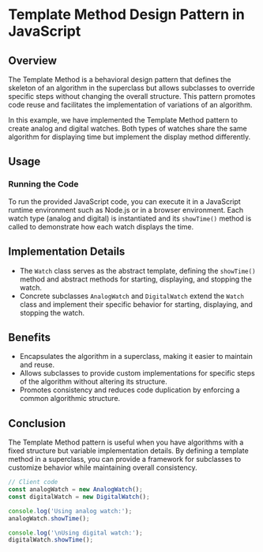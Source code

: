 # Template Method Design Pattern in JavaScript

## Overview

The Template Method is a behavioral design pattern that defines the skeleton of an algorithm in the superclass but allows subclasses to override specific steps without changing the overall structure. This pattern promotes code reuse and facilitates the implementation of variations of an algorithm.

In this example, we have implemented the Template Method pattern to create analog and digital watches. Both types of watches share the same algorithm for displaying time but implement the display method differently.

## Usage

### Running the Code

To run the provided JavaScript code, you can execute it in a JavaScript runtime environment such as Node.js or in a browser environment. Each watch type (analog and digital) is instantiated and its `showTime()` method is called to demonstrate how each watch displays the time.


## Implementation Details

- The `Watch` class serves as the abstract template, defining the `showTime()` method and abstract methods for starting, displaying, and stopping the watch.
- Concrete subclasses `AnalogWatch` and `DigitalWatch` extend the `Watch` class and implement their specific behavior for starting, displaying, and stopping the watch.

## Benefits

- Encapsulates the algorithm in a superclass, making it easier to maintain and reuse.
- Allows subclasses to provide custom implementations for specific steps of the algorithm without altering its structure.
- Promotes consistency and reduces code duplication by enforcing a common algorithmic structure.

## Conclusion

The Template Method pattern is useful when you have algorithms with a fixed structure but variable implementation details. By defining a template method in a superclass, you can provide a framework for subclasses to customize behavior while maintaining overall consistency.

```javascript
// Client code
const analogWatch = new AnalogWatch();
const digitalWatch = new DigitalWatch();

console.log('Using analog watch:');
analogWatch.showTime();

console.log('\nUsing digital watch:');
digitalWatch.showTime();
